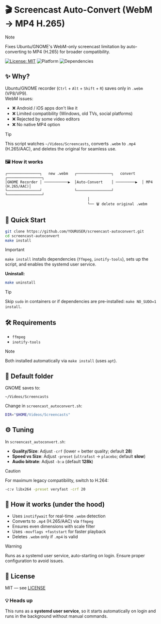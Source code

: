 # 🎬 Screencast Auto-Convert (WebM → MP4 H.265)

> [!NOTE]  
> Fixes Ubuntu/GNOME's WebM-only screencast limitation by auto-converting to MP4 (H.265) for broader compatibility.

[![License: MIT](https://img.shields.io/badge/license-MIT-green.svg)](LICENSE)
![Platform](https://img.shields.io/badge/platform-Linux-orange)
![Dependencies](https://img.shields.io/badge/deps-ffmpeg%20%7C%20inotify--tools-blue)

## ✨ Why?

Ubuntu/GNOME recorder (`Ctrl` + `Alt` + `Shift` + `R`) saves only in `.webm` (VP8/VP9).  
WebM issues:
- ❌ Android / iOS apps don't like it
- ❌ Limited compatibility (Windows, old TVs, social platforms)
- ❌ Rejected by some video editors
- ❌ No native MP4 option

> [!TIP]  
> This script watches `~/Videos/Screencasts`, converts `.webm` to `.mp4` (H.265/AAC), and deletes the original for seamless use.

### 🖼 How it works
```
┌───────────────┐   new .webm   ┌────────────────┐   convert   ┌────────────────┐
│GNOME Recorder │ ───────────▶  │Auto-Convert    │ ─────────▶  │ MP4 (H.265/AAC)│
└───────────────┘               └────────────────┘             └────────────────┘
                                      │
                                      └── 🗑 delete original .webm 
```

## 🚀 Quick Start
```bash
git clone https://github.com/YOURUSER/screencast-autoconvert.git
cd screencast-autoconvert
make install
```

> [!IMPORTANT]  
> `make install` installs dependencies (`ffmpeg`, `inotify-tools`), sets up the script, and enables the systemd user service.

**Uninstall:**
```bash
make uninstall
```

> [!TIP]  
> Skip `sudo` in containers or if dependencies are pre-installed: `make NO_SUDO=1 install`.

## 🛠 Requirements
- `ffmpeg`
- `inotify-tools`  
> [!NOTE]  
> Both installed automatically via `make install` (uses `apt`).

## 📂 Default folder
GNOME saves to:
```text
~/Videos/Screencasts
```
Change in `screencast_autoconvert.sh`:
```bash
DIR="$HOME/Videos/Screencasts"
```

## ⚙️ Tuning
In `screencast_autoconvert.sh`:
- **Quality/Size**: Adjust `-crf` (lower = better quality; default **28**)
- **Speed vs Size**: Adjust `-preset` (`ultrafast` → `placebo`; default **slow**)
- **Audio bitrate**: Adjust `-b:a` (default **128k**)

> [!CAUTION]  
> For maximum legacy compatibility, switch to H.264:  
> ```bash
> -c:v libx264 -preset veryfast -crf 20
> ```

## 🧠 How it works (under the hood)
- Uses `inotifywait` for real-time `.webm` detection
- Converts to `.mp4` (H.265/AAC) via `ffmpeg`
- Ensures even dimensions with scale filter
- Uses `-movflags +faststart` for faster playback
- Deletes `.webm` only if `.mp4` is valid

> [!WARNING]  
> Runs as a systemd user service, auto-starting on login. Ensure proper configuration to avoid issues.

## 📜 License
MIT — see [LICENSE](LICENSE)

### 💡 Heads up
This runs as a **systemd user service**, so it starts automatically on login and runs in the background without manual commands.